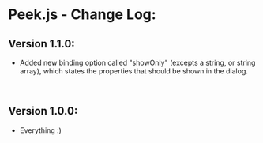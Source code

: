 # Peek.js - Change Log:

## Version 1.1.0:
- Added new binding option called "showOnly" (excepts a string, or string array), which states the properties that should be shown in the dialog.

<br>

## Version 1.0.0:
- Everything :)